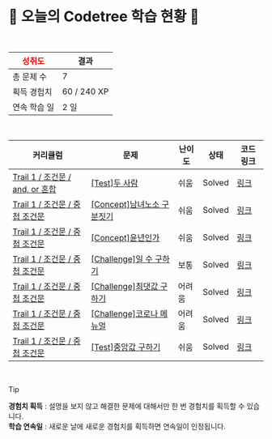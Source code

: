 # 🌲 오늘의 Codetree 학습 현황 🌲

<br />

| <span style="color:red;display:block;text-align:center;"> **성취도**</span> | 결과 |
|---|---|
| 총 문제 수 | 7 |
| 획득 경험치 | 60 / 240 XP |
| 연속 학습 일 | 2 일 |

<br />

|커리큘럼|문제|난이도|상태|코드 링크|
|---|---|---|---|---|
|[Trail 1 / 조건문 / and, or 혼합](https://https://en.codetree.ai/trail-info/novice-low/)|[[Test]두 사람](https://https://en.codetree.ai/trails/complete/curated-cards/test-two-person/)|쉬움|Solved|[링크](https://github.com/sh694090/baekjoonSeoli/blob/main/250110/%EB%91%90%20%EC%82%AC%EB%9E%8C/two-person.py)|
|[Trail 1 / 조건문 / 중첩 조건문](https://https://en.codetree.ai/trail-info/novice-low/)|[[Concept]남녀노소 구분짓기](https://https://en.codetree.ai/trails/complete/curated-cards/intro-sex-and-age/)|쉬움|Solved|[링크](https://github.com/sh694090/baekjoonSeoli/blob/main/250110/%EB%82%A8%EB%85%80%EB%85%B8%EC%86%8C%20%EA%B5%AC%EB%B6%84%EC%A7%93%EA%B8%B0/sex-and-age.py)|
|[Trail 1 / 조건문 / 중첩 조건문](https://https://en.codetree.ai/trail-info/novice-low/)|[[Concept]윤년인가](https://https://en.codetree.ai/trails/complete/curated-cards/intro-is-leap-year/)|쉬움|Solved|[링크](https://github.com/sh694090/baekjoonSeoli/blob/main/250110/%EC%9C%A4%EB%85%84%EC%9D%B8%EA%B0%80/is-leap-year.py)|
|[Trail 1 / 조건문 / 중첩 조건문](https://https://en.codetree.ai/trail-info/novice-low/)|[[Challenge]일 수 구하기](https://https://en.codetree.ai/trails/complete/curated-cards/challenge-number-of-days-in-month/)|보통|Solved|[링크](https://github.com/sh694090/baekjoonSeoli/blob/main/250110/%EC%9D%BC%20%EC%88%98%20%EA%B5%AC%ED%95%98%EA%B8%B0/number-of-days-in-month.py)|
|[Trail 1 / 조건문 / 중첩 조건문](https://https://en.codetree.ai/trail-info/novice-low/)|[[Challenge]최댓값 구하기](https://https://en.codetree.ai/trails/complete/curated-cards/challenge-maximum-value/)|어려움|Solved|[링크](https://github.com/sh694090/baekjoonSeoli/blob/main/250110/%EC%B5%9C%EB%8C%93%EA%B0%92%20%EA%B5%AC%ED%95%98%EA%B8%B0/maximum-value.py)|
|[Trail 1 / 조건문 / 중첩 조건문](https://https://en.codetree.ai/trail-info/novice-low/)|[[Challenge]코로나 메뉴얼](https://https://en.codetree.ai/trails/complete/curated-cards/challenge-covid-manual/)|어려움|Solved|[링크](https://github.com/sh694090/baekjoonSeoli/blob/main/250110/%EC%BD%94%EB%A1%9C%EB%82%98%20%EB%A9%94%EB%89%B4%EC%96%BC/covid-manual.py)|
|[Trail 1 / 조건문 / 중첩 조건문](https://https://en.codetree.ai/trail-info/novice-low/)|[[Test]중앙값 구하기](https://https://en.codetree.ai/trails/complete/curated-cards/test-find-the-median/)|쉬움|Solved|[링크](https://github.com/sh694090/baekjoonSeoli/blob/main/250110/%EC%A4%91%EC%95%99%EA%B0%92%20%EA%B5%AC%ED%95%98%EA%B8%B0/find-the-median.py)|


<br />

> [!TIP]
> **경험치 획득** : 설명을 보지 않고 해결한 문제에 대해서만 한 번 경험치를 획득할 수 있습니다.  
> **학습 연속일** : 새로운 날에 새로운 경험치를 획득하면 연속일이 인정됩니다.

